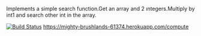 Implements a simple search function.Get an array and 2 ıntegers.Multiply by int1
 and search other int  in the array.

[![Build Status](https://travis-ci.org/AysenurA/myDemoApp.svg?branch=master)](https://travis-ci.org/AysenurA/myDemoApp)
https://mighty-brushlands-61374.herokuapp.com/compute
